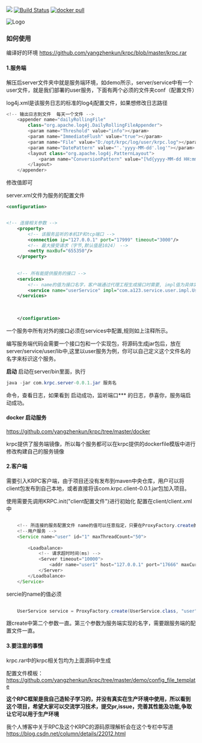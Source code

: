 ![](https://img.shields.io/badge/Java-1.8-green.svg)
[![Build Status](https://travis-ci.org/yangzhenkun/krpc.svg?branch=master)](https://travis-ci.org/yangzhenkun/krpc)
[![docker pull](https://img.shields.io/badge/docker-pull-green.svg)](https://cloud.docker.com/swarm/yangzhenkun/repository/docker/yangzhenkun/krpc/general)



![Logo](https://raw.githubusercontent.com/yangzhenkun/krpc/master/logo.png)

### 如何使用

编译好的环境 https://github.com/yangzhenkun/krpc/blob/master/krpc.rar

#### 1.服务端
解压后server文件夹中就是服务端环境，如demo所示，server/service中有一个user文件，就是我们部署的user服务，下面有两个必须的文件夹conf（配置文件）

log4j.xml是该服务日志的标准的log4j配置文件，如果想修改日志路径
```java
<!-- 输出日志到文件  每天一个文件 -->
  	<appender name="dailyRollingFile"
  		class="org.apache.log4j.DailyRollingFileAppender">
  		<param name="Threshold" value="info"></param>
  		<param name="ImmediateFlush" value="true"></param>
  		<param name="File" value="D:/opt/krpc/log/user/krpc.log"></param>
  		<param name="DatePattern" value="'.'yyyy-MM-dd'.log'"></param>
  		<layout class="org.apache.log4j.PatternLayout">
  			<param name="ConversionPattern" value="[%d{yyyy-MM-dd HH:mm:ss\} %-5p] [%t] {%c:%L}-%m%n"></param>
  		</layout>
  	</appender> 
```
修改<param name="File" value="D:/opt/krpc/log/user/krpc.log"></param>值即可

server.xml文件为服务的配置文件

```xml
<configuration>


<!-- 连接相关参数 -->
	<property>
		<!-- 该服务监听的本机IP和tcp端口 -->
		<connection ip="127.0.0.1" port="17999" timeout="3000"/>
		<!-- 最大接受请求（字节,默认值是1024） -->
		<netty maxBuf="655350"/>
	</property>
	
	
	<!-- 所有能提供服务的接口 -->
	<services>
		<!-- name的值为接口名字，客户端通过代理工程生成接口时需要, impl值为具体实现类全路径  -->
		<service name="userService" impl="com.a123.service.user.impl.UserServiceImpl"/>
	</services>
	
	
	
	</configuration>

```
一个服务中所有对外的接口必须在services中配置,规则如上注释所示。

编写服务端代码会需要一个接口包和一个实现包，将源码生成jar包后，放在server/service/user/lib中,这里以user服务为例，你可以自己定义这个文件名的名字来标识这个服务。

**启动** 
启动在server/bin里面，执行
```java
java -jar com.krpc.server-0.0.1.jar 服务名
```
命令，查看日志，如果看到  启动成功，监听端口***  的日志，恭喜你，服务端启动成功。

#### docker 启动服务

https://github.com/yangzhenkun/krpc/tree/master/docker

krpc提供了服务端镜像，所以每个服务都可以在krpc提供的dockerfile模版中进行修改构建自己的服务镜像

#### 2.客户端
需要引入KRPC客户端，由于项目还没有发布到maven中央仓库，用户可以将client包发布到自己本地，或者直接将该com.krpc.client-0.0.1.jar包加入项目。

使用需要先调用KRPC.init("client配置文件")进行初始化
配置在client/client.xml中

```java

	<!-- 所连接的服务配置文件 name的值可以任意指定，只要在ProxyFactory.create的第二个参数值相同即可 -->
    <!--用户服务 -->
	<Service name="user" id="1" maxThreadCount="50">
		
        <Loadbalance>
			<!-- 请求超时时间(ms) -->
            <Server timeout="10000">
                <addr name="user1" host="127.0.0.1" port="17666" maxCurrentUser="50"/>
            </Server>
        </Loadbalance>
    </Service>
```

sercie的name的值必须
```java
 
	UserService service = ProxyFactory.create(UserService.class, "user", "userService");

```
跟create中第二个参数一直。第三个参数为服务端实现的名字，需要跟服务端的配置文件一直。



#### 3.要注意的事情

krpc.rar中的krpc相关包均为上面源码中生成

配置文件模板：https://github.com/yangzhenkun/krpc/tree/master/demo/config_file_template


**这个RPC框架是我自己造轮子学习的，并没有真实在生产环境中使用，所以看到这个项目，希望大家可以交流学习技术，提交pr,issue，完善其性能及功能,争取让它可以用于生产环境**

我个人博客中关于RPC及这个KRPC的源码原理解析会在这个专栏中写道
https://blog.csdn.net/column/details/22012.html
